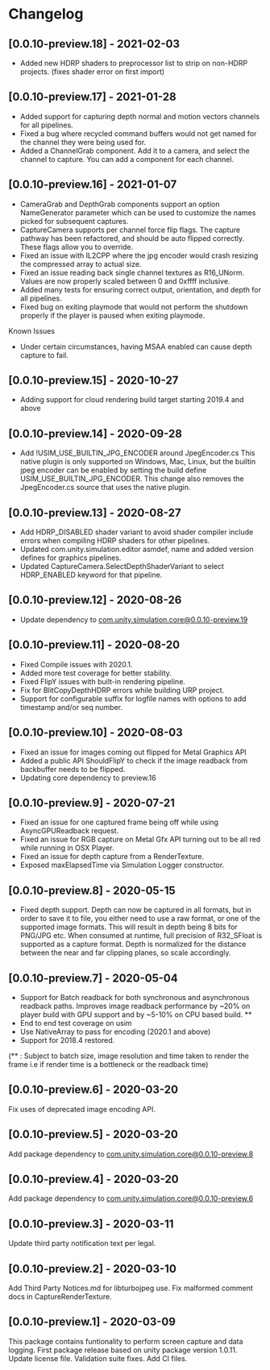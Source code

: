 # Changelog

## [0.0.10-preview.18] - 2021-02-03

- Added new HDRP shaders to preprocessor list to strip on non-HDRP projects. (fixes shader error on first import)

## [0.0.10-preview.17] - 2021-01-28

- Added support for capturing depth normal and motion vectors channels for all pipelines.
- Fixed a bug where recycled command buffers would not get named for the channel they were being used for.
- Added a ChannelGrab component. Add it to a camera, and select the channel to capture. You can add a component for each channel.

## [0.0.10-preview.16] - 2021-01-07

- CameraGrab and DepthGrab components support an option NameGenerator parameter which can be used to customize the names picked for subsequent captures.
- CaptureCamera supports per channel force flip flags. The capture pathway has been refactored, and should be auto flipped correctly. These flags allow you to override.
- Fixed an issue with IL2CPP where the jpg encoder would crash resizing the compressed array to actual size.
- Fixed an issue reading back single channel textures as R16_UNorm. Values are now properly scaled between 0 and 0xffff inclusive.
- Added many tests for ensuring correct output, orientation, and depth for all pipelines.
- Fixed bug on exiting playmode that would not perform the shutdown properly if the player is paused when exiting playmode.

Known Issues
- Under certain circumstances, having MSAA enabled can cause depth capture to fail.

## [0.0.10-preview.15] - 2020-10-27

- Adding support for cloud rendering build target starting 2019.4 and above

## [0.0.10-preview.14] - 2020-09-28

- Add !USIM_USE_BUILTIN_JPG_ENCODER around JpegEncoder.cs
  This native plugin is only supported on Windows, Mac, Linux, but the builtin jpeg encoder can be enabled
  by setting the build define USIM_USE_BUILTIN_JPG_ENCODER. This change also removes the JpegEncoder.cs
  source that uses the native plugin.

## [0.0.10-preview.13] - 2020-08-27

- Add HDRP_DISABLED shader variant to avoid shader compiler include errors when compiling HDRP shaders for other pipelines.
- Updated com.unity.simulation.editor asmdef, name and added version defines for graphics pipelines.
- Updated CaptureCamera.SelectDepthShaderVariant to select HDRP_ENABLED keyword for that pipeline.

## [0.0.10-preview.12] - 2020-08-26

- Update dependency to com.unity.simulation.core@0.0.10-preview.19

## [0.0.10-preview.11] - 2020-08-20

- Fixed Compile issues with 2020.1.
- Added more test coverage for better stability.
- Fixed FlipY issues with built-in rendering pipeline.
- Fix for BlitCopyDepthHDRP errors while building URP project.
- Support for configurable suffix for logfile names with options to add timestamp and/or seq number.

## [0.0.10-preview.10] - 2020-08-03

- Fixed an issue for images coming out flipped for Metal Graphics API
- Added a public API ShouldFlipY to check if the image readback from backbuffer needs to be flipped.
- Updating core dependency to preview.16

## [0.0.10-preview.9] - 2020-07-21

- Fixed an issue for one captured frame being off while using AsyncGPUReadback request.
- Fixed an issue for RGB capture on Metal Gfx API turning out to be all red while running in OSX Player.
- Fixed an issue for depth capture from a RenderTexture.
- Exposed maxElapsedTime via Simulation Logger constructor.

## [0.0.10-preview.8] - 2020-05-15

- Fixed depth support. Depth can now be captured in all formats, but in order to save it to file, 
  you either need to use a raw format, or one of the supported image formats.
  This will result in depth being 8 bits for PNG/JPG etc.
  When consumed at runtime, full precision of R32_SFloat is supported as a capture format.
  Depth is normalized for the distance between the near and far clipping planes, so scale accordingly.

## [0.0.10-preview.7] - 2020-05-04

- Support for Batch readback for both synchronous and asynchronous readback paths. Improves image readback performance by ~20% on player build with GPU support and by ~5-10% on CPU based build. **
- End to end test coverage on usim
- Use NativeArray to pass for encoding (2020.1 and above)
- Support for 2018.4 restored.

(** : Subject to batch size, image resolution and time taken to render the frame i.e if render time is a bottleneck or the readback time)

## [0.0.10-preview.6] - 2020-03-20

Fix uses of deprecated image encoding API.

## [0.0.10-preview.5] - 2020-03-20

Add package dependency to com.unity.simulation.core@0.0.10-preview.8

## [0.0.10-preview.4] - 2020-03-20

Add package dependency to com.unity.simulation.core@0.0.10-preview.6

## [0.0.10-preview.3] - 2020-03-11

Update third party notification text per legal.

## [0.0.10-preview.2] - 2020-03-10

Add Third Party Notices.md for libturbojpeg use.
Fix malformed comment docs in CaptureRenderTexture.

## [0.0.10-preview.1] - 2020-03-09

This package contains funtionality to perform screen capture and data logging.
First package release based on unity package version 1.0.11.
Update license file.
Validation suite fixes.
Add CI files.
